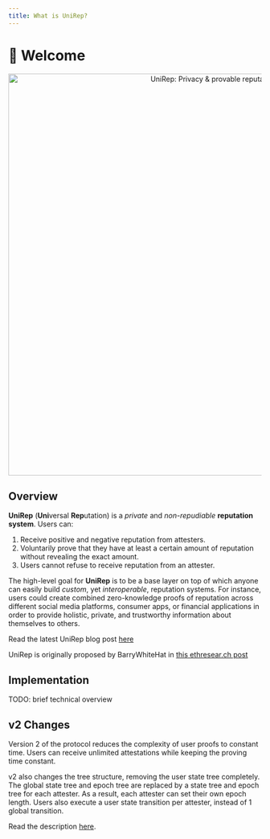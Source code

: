 ```yaml
---
title: What is UniRep?
---
```


# 👏 Welcome

<center><img src="/img/unirep-banner.png" alt="UniRep: Privacy &#x26; provable reputation" width="800px" /></center>

## Overview

**UniRep** (**Uni**versal **Rep**utation) is a _private_ and _non-repudiable_ **reputation system**. Users can:&#x20;

1. Receive positive and negative reputation from attesters.
2. Voluntarily prove that they have at least a certain amount of reputation without revealing the exact amount.&#x20;
3. Users cannot refuse to receive reputation from an attester.

The high-level goal for **UniRep** is to be a base layer on top of which anyone can easily build _custom_, yet _interoperable_, reputation systems. For instance, users could create combined zero-knowledge proofs of reputation across different social media platforms, consumer apps, or financial applications in order to provide holistic, private, and trustworthy information about themselves to others.

Read the latest UniRep blog post [here](https://mirror.xyz/privacy-scaling-explorations.eth/FCVVfy-TQ6R7_wavKj1lCr5dd1zqRvwjnDOYRM5NtsE)

UniRep is originally proposed by BarryWhiteHat in [this ethresear.ch post](https://ethresear.ch/t/anonymous-reputation-risking-and-burning/3926)

## Implementation

TODO: brief technical overview

## v2 Changes

Version 2 of the protocol reduces the complexity of user proofs to constant time. Users can receive unlimited attestations while keeping the proving time constant.

v2 also changes the tree structure, removing the user state tree completely. The global state tree and epoch tree are replaced by a state tree and epoch tree for each attester. As a result, each attester can set their own epoch length. Users also execute a user state transition per attester, instead of 1 global transition.

Read the description [here](https://github.com/unirep/unirep/issues/134).




